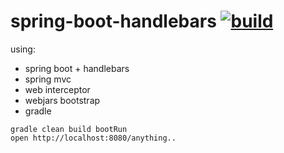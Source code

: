 spring-boot-handlebars [![build](https://travis-ci.org/daggerok/spring-boot-handlebars.svg?branch=master)](https://travis-ci.org/daggerok/spring-boot-handlebars) 
======================

using:

- spring boot + handlebars
- spring mvc
- web interceptor
- webjars bootstrap
- gradle

```shell
gradle clean build bootRun
open http://localhost:8080/anything..
```
